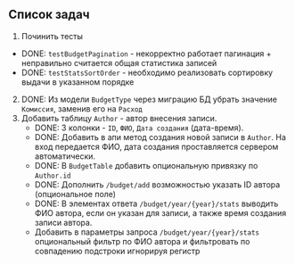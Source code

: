 ## Список задач

1. Починить тесты
  * DONE: `testBudgetPagination` - некорректно работает пагинация + неправильно считается общая статистика записей
  * DONE: `testStatsSortOrder` - необходимо реализовать сортировку выдачи в указанном порядке
2. DONE: Из модели `BudgetType` через миграцию БД убрать значение `Комиссия`, заменив его на `Расход`
3. Добавить таблицу `Author` - автор внесения записи.
   * DONE: 3 колонки - `ID`, `ФИО`, `Дата создания` (дата-время). 
   * DONE: Добавить в апи метод создания новой записи в `Author`. На вход передается ФИО, дата создания проставляется сервером автоматически.
   * DONE: В `BudgetTable` добавить опциональную привязку по `Author.id`
   * DONE: Дополнить `/budget/add` возможностью указать ID автора (опциональное поле)
   * DONE: В элементах ответа `/budget/year/{year}/stats` выводить ФИО автора, если он указан для записи, а также время создания записи автора.
   * Добавить в параметры запроса `/budget/year/{year}/stats` опциональный фильтр по ФИО автора и фильтровать по совпадению подстроки игнорируя регистр
